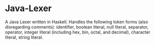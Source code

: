 # Java-Lexer
A Java Lexer written in Haskell. Handles the following token forms (also disregarding comments): identifier, boolean literal,  null literal, separator, operator, integer literal (including hex, bin, octal, and decimal), character literal, string literal.
